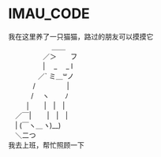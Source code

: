 # IMAU_CODE
我在这里养了一只猫猫，路过的朋友可以摸摸它<br>
　　　　　　 ＿＿                    <br>
　　　　　／＞　　フ                  <br>
　　　　　|  　_　 _ l                <br>
　 　　　／` ミ＿꒳ノ                  <br>
　　 　 /　　　 　 |                  <br>
　　　 /　 ヽ　　 ﾉ                  <br>
　 　 │　　|　|　|                    <br>
　／￣|　　 |　|　|                  <br>
　| (￣ヽ＿_ヽ_)__)                  <br>
　＼二つ                            <br>
我去上班，帮忙照顾一下                <br>
